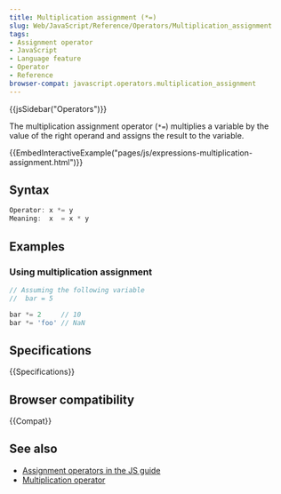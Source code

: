 ```yaml
---
title: Multiplication assignment (*=)
slug: Web/JavaScript/Reference/Operators/Multiplication_assignment
tags:
- Assignment operator
- JavaScript
- Language feature
- Operator
- Reference
browser-compat: javascript.operators.multiplication_assignment
---
```

{{jsSidebar("Operators")}}

The multiplication assignment operator (`*=`) multiplies a variable by the value
of the right operand and assigns the result to the variable.

{{EmbedInteractiveExample("pages/js/expressions-multiplication-assignment.html")}}

## Syntax

```js
Operator: x *= y
Meaning:  x  = x * y
```

## Examples

### Using multiplication assignment

```js
// Assuming the following variable
//  bar = 5

bar *= 2     // 10
bar *= 'foo' // NaN
```

## Specifications

{{Specifications}}

## Browser compatibility

{{Compat}}

## See also

*   [Assignment operators in the JS guide](/en-US/docs/Web/JavaScript/Guide/Expressions_and_Operators#Assignment)
*   [Multiplication operator](/en-US/docs/Web/JavaScript/Reference/Operators/Multiplication)
